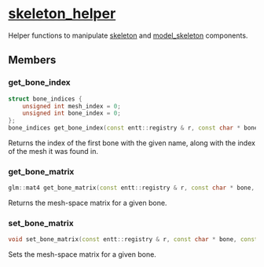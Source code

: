 # [skeleton_helper](skeleton_helper.hpp)

Helper functions to manipulate [skeleton](../data/skeleton.md) and [model_skeleton](../data/model_skeleton.md) components.

## Members

### get_bone_index

```cpp
struct bone_indices {
    unsigned int mesh_index = 0;
    unsigned int bone_index = 0;
};
bone_indices get_bone_index(const entt::registry & r, const char * bone, const data::model_skeleton & model);
```

Returns the index of the first bone with the given name, along with the index of the mesh it was found in.

### get_bone_matrix

```cpp
glm::mat4 get_bone_matrix(const entt::registry & r, const char * bone, const data::skeleton & skeleton, const data::model_skeleton & model);
```

Returns the mesh-space matrix for a given bone.

### set_bone_matrix

```cpp
void set_bone_matrix(const entt::registry & r, const char * bone, const glm::mat4 & m, data::skeleton & skeleton, const data::model_skeleton & model);
```

Sets the mesh-space matrix for a given bone.
